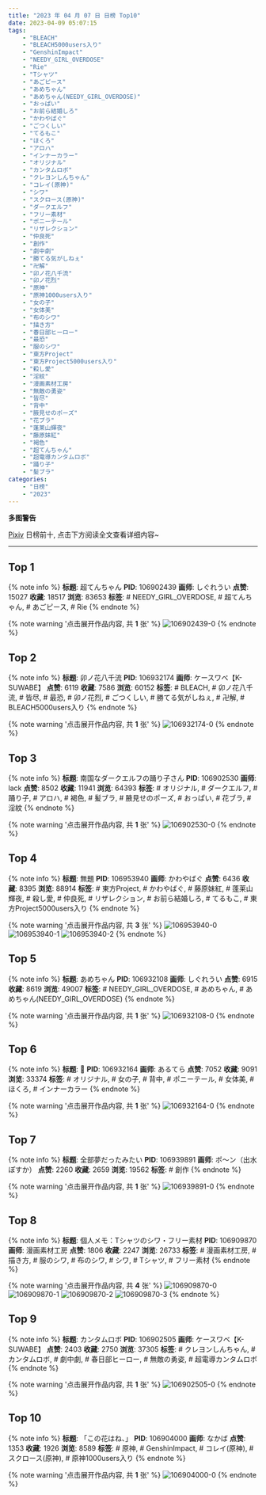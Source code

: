 ```yaml
---
title: "2023 年 04 月 07 日 日榜 Top10"
date: 2023-04-09 05:07:15
tags:
    - "BLEACH"
    - "BLEACH5000users入り"
    - "GenshinImpact"
    - "NEEDY_GIRL_OVERDOSE"
    - "Rie"
    - "Tシャツ"
    - "あごピース"
    - "あめちゃん"
    - "あめちゃん(NEEDY_GIRL_OVERDOSE)"
    - "おっぱい"
    - "お前ら結婚しろ"
    - "かわやばぐ"
    - "ごつくしい"
    - "てるもこ"
    - "ほくろ"
    - "アロハ"
    - "インナーカラー"
    - "オリジナル"
    - "カンタムロボ"
    - "クレヨンしんちゃん"
    - "コレイ(原神)"
    - "シワ"
    - "スクロース(原神)"
    - "ダークエルフ"
    - "フリー素材"
    - "ポニーテール"
    - "リザレクション"
    - "仲良死"
    - "創作"
    - "劇中劇"
    - "勝てる気がしねぇ"
    - "卍解"
    - "卯ノ花八千流"
    - "卯ノ花烈"
    - "原神"
    - "原神1000users入り"
    - "女の子"
    - "女体美"
    - "布のシワ"
    - "描き方"
    - "春日部ヒーロー"
    - "最恐"
    - "服のシワ"
    - "東方Project"
    - "東方Project5000users入り"
    - "殺し愛"
    - "淫紋"
    - "漫画素材工房"
    - "無敵の勇姿"
    - "皆尽"
    - "背中"
    - "腋見せのポーズ"
    - "花ブラ"
    - "蓬莱山輝夜"
    - "藤原妹紅"
    - "褐色"
    - "超てんちゃん"
    - "超電導カンタムロボ"
    - "踊り子"
    - "髪ブラ"
categories:
    - "日榜"
    - "2023"
---
```


<i class="fa fa-triangle-exclamation"></i>**多图警告**<i class="fa fa-triangle-exclamation"></i>

[Pixiv](https://www.pixiv.net/) 日榜前十, 点击下方阅读全文查看详细内容~

<!-- more -->

---

## Top 1

{% note info %}
**标题**: 超てんちゃん
**PID**: 106902439 **画师**: しぐれうい
**点赞**: 15027 **收藏**: 18517 **浏览**: 83653
**标签**: # NEEDY_GIRL_OVERDOSE, # 超てんちゃん, # あごピース, # Rie
{% endnote %}

{% note warning '点击展开作品内容, 共 **1** 张' %}
![106902439-0](https://i.pixiv.re/img-original/img/2023/04/06/00/00/01/106902439_p0.jpg)
{% endnote %}

## Top 2

{% note info %}
**标题**: 卯ノ花八千流
**PID**: 106932174 **画师**: ケースワベ【K-SUWABE】
**点赞**: 6119 **收藏**: 7586 **浏览**: 60152
**标签**: # BLEACH, # 卯ノ花八千流, # 皆尽, # 最恐, # 卯ノ花烈, # ごつくしい, # 勝てる気がしねぇ, # 卍解, # BLEACH5000users入り
{% endnote %}

{% note warning '点击展开作品内容, 共 **1** 张' %}
![106932174-0](https://i.pixiv.re/img-original/img/2023/04/07/00/00/20/106932174_p0.jpg)
{% endnote %}

## Top 3

{% note info %}
**标题**: 南国なダークエルフの踊り子さん
**PID**: 106902530 **画师**: lack
**点赞**: 8502 **收藏**: 11941 **浏览**: 64393
**标签**: # オリジナル, # ダークエルフ, # 踊り子, # アロハ, # 褐色, # 髪ブラ, # 腋見せのポーズ, # おっぱい, # 花ブラ, # 淫紋
{% endnote %}

{% note warning '点击展开作品内容, 共 **1** 张' %}
![106902530-0](https://i.pixiv.re/img-original/img/2023/04/06/00/00/34/106902530_p0.png)
{% endnote %}

## Top 4

{% note info %}
**标题**: 無題
**PID**: 106953940 **画师**: かわやばぐ
**点赞**: 6436 **收藏**: 8395 **浏览**: 88914
**标签**: # 東方Project, # かわやばぐ, # 藤原妹紅, # 蓬莱山輝夜, # 殺し愛, # 仲良死, # リザレクション, # お前ら結婚しろ, # てるもこ, # 東方Project5000users入り
{% endnote %}

{% note warning '点击展开作品内容, 共 **3** 张' %}
![106953940-0](https://i.pixiv.re/img-original/img/2023/04/07/20/02/43/106953940_p0.jpg)
![106953940-1](https://i.pixiv.re/img-original/img/2023/04/07/20/02/43/106953940_p1.jpg)
![106953940-2](https://i.pixiv.re/img-original/img/2023/04/07/20/02/43/106953940_p2.jpg)
{% endnote %}

## Top 5

{% note info %}
**标题**: あめちゃん
**PID**: 106932108 **画师**: しぐれうい
**点赞**: 6915 **收藏**: 8619 **浏览**: 49007
**标签**: # NEEDY_GIRL_OVERDOSE, # あめちゃん, # あめちゃん(NEEDY_GIRL_OVERDOSE)
{% endnote %}

{% note warning '点击展开作品内容, 共 **1** 张' %}
![106932108-0](https://i.pixiv.re/img-original/img/2023/04/07/00/00/01/106932108_p0.jpg)
{% endnote %}

## Top 6

{% note info %}
**标题**: 💙
**PID**: 106932164 **画师**: あるてら
**点赞**: 7052 **收藏**: 9091 **浏览**: 33374
**标签**: # オリジナル, # 女の子, # 背中, # ポニーテール, # 女体美, # ほくろ, # インナーカラー
{% endnote %}

{% note warning '点击展开作品内容, 共 **1** 张' %}
![106932164-0](https://i.pixiv.re/img-original/img/2023/04/07/00/00/16/106932164_p0.png)
{% endnote %}

## Top 7

{% note info %}
**标题**: 全部夢だったみたい
**PID**: 106939891 **画师**: ポ～ン（出水ぽすか）
**点赞**: 2260 **收藏**: 2659 **浏览**: 19562
**标签**: # 創作
{% endnote %}

{% note warning '点击展开作品内容, 共 **1** 张' %}
![106939891-0](https://i.pixiv.re/img-original/img/2023/04/07/22/54/16/106939891_p0.jpg)
{% endnote %}

## Top 8

{% note info %}
**标题**: 個人メモ：Tシャツのシワ・フリー素材
**PID**: 106909870 **画师**: 漫画素材工房
**点赞**: 1806 **收藏**: 2247 **浏览**: 26733
**标签**: # 漫画素材工房, # 描き方, # 服のシワ, # 布のシワ, # シワ, # Tシャツ, # フリー素材
{% endnote %}

{% note warning '点击展开作品内容, 共 **4** 张' %}
![106909870-0](https://i.pixiv.re/img-original/img/2023/04/06/07/00/04/106909870_p0.jpg)
![106909870-1](https://i.pixiv.re/img-original/img/2023/04/06/07/00/04/106909870_p1.jpg)
![106909870-2](https://i.pixiv.re/img-original/img/2023/04/06/07/00/04/106909870_p2.jpg)
![106909870-3](https://i.pixiv.re/img-original/img/2023/04/06/07/00/04/106909870_p3.jpg)
{% endnote %}

## Top 9

{% note info %}
**标题**: カンタムロボ
**PID**: 106902505 **画师**: ケースワベ【K-SUWABE】
**点赞**: 2403 **收藏**: 2750 **浏览**: 37305
**标签**: # クレヨンしんちゃん, # カンタムロボ, # 劇中劇, # 春日部ヒーロー, # 無敵の勇姿, # 超電導カンタムロボ
{% endnote %}

{% note warning '点击展开作品内容, 共 **1** 张' %}
![106902505-0](https://i.pixiv.re/img-original/img/2023/04/06/00/00/22/106902505_p0.jpg)
{% endnote %}

## Top 10

{% note info %}
**标题**: 「この花はね、」
**PID**: 106904000 **画师**: なかば
**点赞**: 1353 **收藏**: 1926 **浏览**: 8589
**标签**: # 原神, # GenshinImpact, # コレイ(原神), # スクロース(原神), # 原神1000users入り
{% endnote %}

{% note warning '点击展开作品内容, 共 **1** 张' %}
![106904000-0](https://i.pixiv.re/img-original/img/2023/04/06/00/32/33/106904000_p0.png)
{% endnote %}

